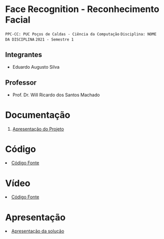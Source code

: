 # Face Recognition - Reconhecimento Facial

`PPC-CC: PUC Poços de Caldas - Ciência da Computação`
`Disciplina: NOME DA DISCIPLINA`
`2021 - Semestre 1`

## Integrantes

- Eduardo Augusto Silva

## Professor

- Prof. Dr. Will Ricardo dos Santos Machado

# Documentação

<ol>
<li><a href="docs/12-Apresentação do Projeto.md"> Apresentação do Projeto</a></li>
</ol>


# Código

<li><a href="TrabAdaptado.rar"> Código Fonte</a></li>

# Vídeo

<li><a href="TrabAdaptado.rar"> Código Fonte</a></li>

# Apresentação

<li><a href="presentation/README.md"> Apresentação da solução</a></li>
